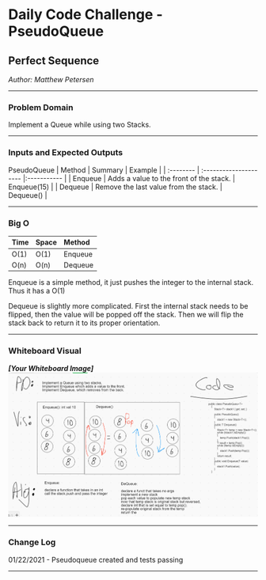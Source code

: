 # Daily Code Challenge - PseudoQueue

## Perfect Sequence
*Author: Matthew Petersen*

---

### Problem Domain

Implement a Queue while using two Stacks.

---

### Inputs and Expected Outputs
PseudoQueue
| Method | Summary | Example | 
| :-------- | :--------------------- |:----------- |
| Enqueue | Adds a value to the front of the stack. | Enqueue(15) |
| Dequeue | Remove the last value from the stack. | Dequeue() |

---

### Big O


| Time | Space | Method |
| :----------- | :----------- |:----------- |
| O(1) | O(1) | Enqueue |
| O(n) | O(n) | Dequeue |


Enqueue is a simple method, it just pushes the integer to the internal stack. Thus it has a O(1)

Dequeue is slightly more complicated. First the internal stack needs to be flipped, then the value will be popped off the stack. Then we will flip the stack back to return it to its proper orientation.

---


### Whiteboard Visual
***[Your Whiteboard Image]***
![whiteboard](../../images/CC11.PNG)


---

### Change Log
01/22/2021 - Pseudoqueue created and tests passing

---
